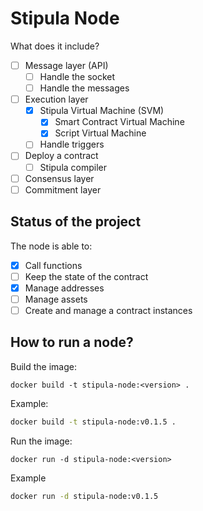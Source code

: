 # Stipula Node

What does it include?
- [ ] Message layer (API)
  - [ ] Handle the socket 
  - [ ] Handle the messages
- [ ] Execution layer
  - [x] Stipula Virtual Machine (SVM)
    - [x] Smart Contract Virtual Machine
    - [x] Script Virtual Machine
  - [ ] Handle triggers
- [ ] Deploy a contract
  - [ ] Stipula compiler 
- [ ] Consensus layer
- [ ] Commitment layer

## Status of the project

The node is able to:
- [x] Call functions
- [ ] Keep the state of the contract
- [x] Manage addresses
- [ ] Manage assets
- [ ] Create and manage a contract instances

## How to run a node?

Build the image:
```
docker build -t stipula-node:<version> .
```

Example:
```bash
docker build -t stipula-node:v0.1.5 .
```

Run the image:
```
docker run -d stipula-node:<version>
```

Example
```bash
docker run -d stipula-node:v0.1.5
```